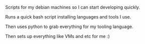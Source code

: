 
Scripts for my debian machines so I can start developing quickly. 


Runs a quick bash script installing languages and tools I use. 

Then uses python to grab everything for my tooling language. 

Then sets up everything like VMs and etc for me :) 